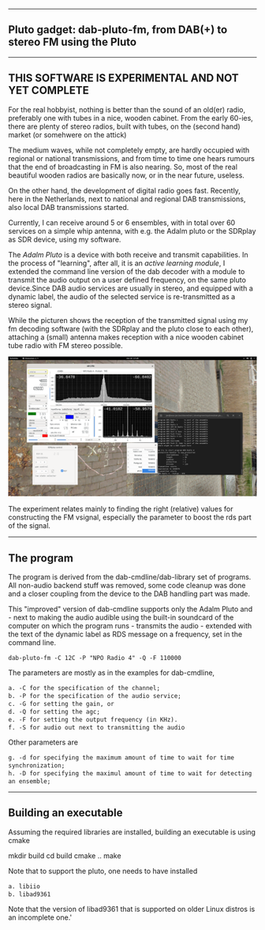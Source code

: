 
-------------------------------------------------------------------------
Pluto gadget: dab-pluto-fm,  from DAB(+) to  stereo FM using the Pluto
-------------------------------------------------------------------------

---------------------------------------------------------------------------
THIS SOFTWARE IS EXPERIMENTAL AND NOT YET COMPLETE
---------------------------------------------------------------------------

For the real hobbyist, nothing is better than the sound of an old(er) radio,
preferably one with tubes in a nice, wooden cabinet.
From the early 60-ies, there are plenty of stereo radios, built with tubes,
on the (second hand) market (or somehwere on the attick)

The medium waves, while not completely empty, are hardly occupied with
regional or national transmissions, and from time to time one hears rumours
that the end of broadcasting in FM is also nearing. So, most of the
real beautiful wooden radios are basically now, or in the near future,
useless.

On the other hand, the development of digital radio goes fast.
Recently, here in the Netherlands, next to national and regional DAB
transmissions, also local DAB transmissions started.

Currently, I can receive around 5 or 6 ensembles, with in total
over 60 services on a simple whip antenna, with e.g. the Adalm pluto or the SDRplay
as SDR device, using my software.

The *Adalm Pluto* is a device with both receive and transmit capabilities.
In the process of "learning", after all, it is an *active learning module*,
I extended the command line version of the dab decoder with a module
to transmit the audio output on a user defined frequency,
on the same pluto device.Since DAB audio services are usually in stereo, and equipped with a
dynamic label, the audio of the selected service is re-transmitted
as a stereo signal.

While the picturen shows the reception of the transmitted signal
using my fm decoding software (with the SDRplay and the pluto close to each other),
attaching a (small) antenna makes reception with a nice wooden cabinet tube radio
with FM stereo possible.

![fm receiver](/dab-to-fm.png?raw=true)

The experiment relates mainly to finding the right (relative) values
for constructing the FM vsignal, especially the parameter to boost the
rds part of the signal.

----------------------------------------------------------------------
The program
-----------------------------------------------------------------------

The program is derived from the dab-cmdline/dab-library set of programs.
All non-audio backend stuff was removed, some code cleanup was done
and a closer coupling from the device to the DAB handling part was made.

This "improved" version of dab-cmdline supports only the Adalm Pluto
and - next to making the audio audible using the built-in soundcard
of the computer on which the program runs - transmits the audio - extended
with the text of the dynamic label as RDS message on a frequency, set
in the command line.

	dab-pluto-fm -C 12C -P "NPO Radio 4" -Q -F 110000

The parameters are mostly as in the examples for dab-cmdline,

	a. -C for the specification of the channel;
	b. -P for the specification of the audio service;
	c. -G for setting the gain, or
	d. -Q for setting the agc;
	e. -F for setting the output frequency (in KHz).
	f. -S for audio out next to transmitting the audio

Other parameters are

	g. -d for specifying the maximum amount of time to wait for time synchronization;
	h. -D for specifying the maximul amount of time to wait for detecting an ensemble;

---------------------------------------------------------------------------
Building an executable
--------------------------------------------------------------------------

Assuming the required libraries are installed, building an executable
is using cmake

mkdir build
cd build
cmake .. 
make

Note that to support the pluto, one needs to have installed

	a. libiio
	b. libad9361

Note that the version of libad9361 that is supported on older Linux distros
is an incomplete one.'

